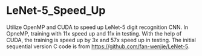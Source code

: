 # LeNet-5_Speed_Up
Utilize OpenMP and CUDA to speed up LeNet-5 digit recognition CNN. In OpneMP, training with 11x speed up and 11x in testing. With the help of CUDA, the training is speed up by 3x and 57x speed up in testing. The initial sequential version C code is from https://github.com/fan-wenjie/LeNet-5.
